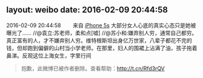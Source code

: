 layout: weibo
date: 2016-02-09 20:44:58
---
2016-02-09 20:44:58  &nbsp;&nbsp;&nbsp;&nbsp;&nbsp;&nbsp; 来自 <a href="sinaweibo://customweibosource" rel="nofollow">iPhone 5s</a>
大部分女人心底的真实心态只是她被曝光了…… //@袁立:苏老师，柔和点[嘘] //@苏小和:嫌弃别人穷，通常自己都穷。真正富有的人，才不嫌弃别人穷。维特根斯坦出身亿万世家，八辈子都花不完的钱，但却跑到偏僻的山村当小学老师。在那里，妇人的围裙上沾满了油，孩子拖着鼻涕。反观这位上海女生，字里行间
>  抱歉，此微博已被作者删除。查看帮助：http://t.cn/Rfd3rQV
